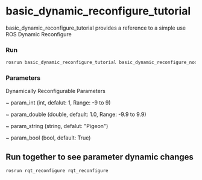 # basic_dynamic_reconfigure_tutorial

basic_dynamic_reconfigure_tutorial provides a reference to a simple use ROS Dynamic Reconfigure

### Run

```bash
rosrun basic_dynamic_reconfigure_tutorial basic_dynamic_reconfigure_node
```

### Parameters
Dynamically Reconfigurable Parameters

~ param_int (int, defalut: 1, Range: -9 to 9)

~ param_double (double, default: 1.0, Range: -9.9 to 9.9)

~ param_string (string, defalut: "Pigeon")

~ param_bool (bool, default: True)


## Run together to see parameter dynamic changes
```bash
rosrun rqt_reconfigure rqt_reconfigure
```
